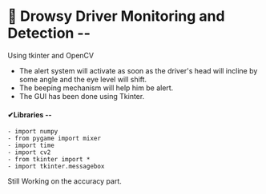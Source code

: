 # 🚗 Drowsy Driver Monitoring and Detection --
 
Using tkinter and OpenCV

- The alert system will activate as soon as the driver's head will incline by some angle and the eye level will shift.
- The beeping mechanism will help him be alert. 
- The GUI has been done using Tkinter.

#### ✔Libraries --
    - import numpy
    - from pygame import mixer
    - import time
    - import cv2
    - from tkinter import *
    - import tkinter.messagebox
    
    
Still Working on the accuracy part.

